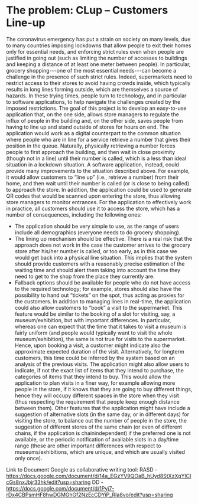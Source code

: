 
# The problem: CLup – Customers Line-up
The coronavirus emergency has put a strain on society on many levels, due to many countries imposing
lockdowns that allow people to exit their homes only for essential needs, and enforcing strict rules even
when people are justified in going out (such as limiting the number of accesses to buildings and keeping
a distance of at least one meter between people).
In particular, grocery shopping---one of the most essential needs---can become a challenge in the
presence of such strict rules. Indeed, supermarkets need to restrict access to their stores to avoid
having crowds inside, which typically results in long lines forming outside, which are themselves a
source of hazards. In these trying times, people turn to technology, and in particular to software
applications, to help navigate the challenges created by the imposed restrictions.
The goal of this project is to develop an easy-to-use application that, on the one side, allows store
managers to regulate the influx of people in the building and, on the other side, saves people from
having to line up and stand outside of stores for hours on end.
The application would work as a digital counterpart to the common situation where people who are in
line for a service retrieve a number that gives their position in the queue. Naturally, physically retrieving
a number forces people to first approach the building, and then wait in close proximity (though not in
a line) until their number is called, which is a less than ideal situation in a lockdown situation. A software
application, instead, could provide many improvements to the situation described above.
For example, it would allow customers to “line up” (i.e., retrieve a number) from their home, and then
wait until their number is called (or is close to being called) to approach the store. In addition, the
application could be used to generate QR codes that would be scanned upon entering the store, thus
allowing store managers to monitor entrances. For the application to effectively work in practice, all 
customers should use it to access the store, which has a number of consequences, including the
following ones:
* The application should be very simple to use, as the range of users include all demographics
(everyone needs to do grocery shopping).
* The lining up mechanism should be effective. There is a real risk that the approach does not
work in the case the customer arrives to the grocery store after his/her number is called, or too
early, as in this case we would get back into a physical line situation. This implies that the system
should provide customers with a reasonably precise estimation of the waiting time and should
alert them taking into account the time they need to get to the shop from the place they
currently are.
* Fallback options should be available for people who do not have access to the required
technology; for example, stores should also have the possibility to hand out “tickets” on the
spot, thus acting as proxies for the customers.
In addition to managing lines in real-time, the application could also allow customers to “book” a visit
to the supermarket. This feature would be similar to the booking of a slot for visiting, say, a
museum/exhibition, but with important differences. In particular, whereas one can expect that the time
that it takes to visit a museum is fairly uniform (and people would typically want to visit the whole
museum/exhibition), the same is not true for visits to the supermarket. Hence, upon booking a visit, a
customer might indicate also the approximate expected duration of the visit. Alternatively, for longterm customers, this time could be inferred by the system based on an analysis of the previous visits.
The application might also allow users to indicate, if not the exact list of items that they intend to
purchase, the categories of items that they intend to buy. This would allow the application to plan visits
in a finer way, for example allowing more people in the store, if it knows that they are going to buy
different things, hence they will occupy different spaces in the store when they visit (thus respecting
the requirement that people keep enough distance between them).
Other features that the application might have include a suggestion of alternative slots (in the same
day, or in different days) for visiting the store, to balance out the number of people in the store, the
suggestion of different stores of the same chain (or even of different chains, if the application is chainindependent) if the preferred one is not available, or the periodic notification of available slots in a
day/time range (these are other important differences with respect to museums/exhibitions, which are
unique, and which are usually visited only once).




Link to Document Google as collaborative writing tool:
RASD - https://docs.google.com/document/d/14a_EGzYV9QOaB_hUyd8StXzXgYlCIcGs8nxJbjr33hk/edit?usp=sharing
DD - https://docs.google.com/document/d/1Pyj7-rDx4CBPsmHF8hwDGMGhGf2NzEcCDYiP_RIa8vo/edit?usp=sharing


